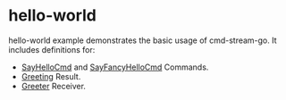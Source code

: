 # hello-world
hello-world example demonstrates the basic usage of cmd-stream-go. It includes 
definitions for:
- [SayHelloCmd](cmds/say_hello.go) and [SayFancyHelloCmd](cmds/say_fancy_hello.go) Commands.
- [Greeting](results/greeting.go) Result.
- [Greeter](receiver/greeter.go) Receiver.
